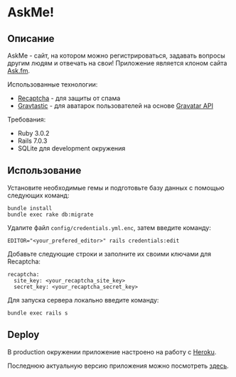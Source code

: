 # AskMe!

## Описание
AskMe - сайт, на котором можно регистрироваться, задавать вопросы другим людям и отвечать на свои!
Приложение является клоном сайта [Ask.fm](https://ask.fm/).

Использованные технологии:
- [Recaptcha](https://developers.google.com/recaptcha/docs/display) - для защиты от спама
- [Gravtastic](https://github.com/chrislloyd/gravtastic) - для аватарок пользователей на основе [Gravatar API](https://ru.gravatar.com/)

Требования:
- Ruby 3.0.2
- Rails 7.0.3
- SQLite для development окружения

## Использование

Установите необходимые гемы и подготовьте базу данных с помощью следующих команд:

```
bundle install
bundle exec rake db:migrate
```
Удалите файл `config/credentials.yml.enc`, затем введите команду:

```
EDITOR="<your_prefered_editor>" rails credentials:edit
```

Добавьте следующие строки и заполните их своими ключами для Recaptcha:

```
recaptcha:
  site_key: <your_recaptcha_site_key>
  secret_key: <your_recaptcha_secret_key>
```

Для запуска сервера локально введите команду:

```
bundle exec rails s
```

## Deploy

В production окружении приложение настроено на работу с [Heroku](https://dashboard.heroku.com/login).

Последнюю актуальную версию приложения можно посмотреть [здесь](https://stormy-beyond-63141.herokuapp.com/).
